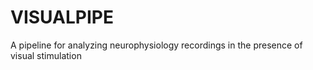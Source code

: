 # VISUALPIPE
A pipeline for analyzing neurophysiology recordings in the presence of visual stimulation
